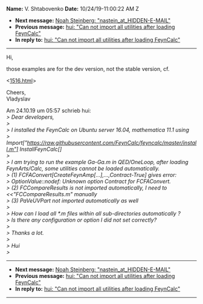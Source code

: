**Name:** V. Shtabovenko
**Date:** 10/24/19-11:00:22 AM Z

  - **Next message:** [Noah Steinberg: "nastein_at_HIDDEN-E-MAIL"](1536.html)
  - **Previous message:** [hui: "Can not import all utilities after
    loading FeynCalc"](1534.html)
  - **In reply to:** [hui: "Can not import all utilities after loading
    FeynCalc"](1534.html)

-----

Hi,  

those examples are for the dev version, not the stable version, cf.  

<[1516.html](1516.html)>  

Cheers,  
Vladyslav  

Am 24.10.19 um 05:57 schrieb hui:  
*\> Dear developers,*  
*\>*  
*\> I installed the FeynCalc on Ubuntu server 16.04, mathematica 11.1
using*  
*\>
Import["https://raw.githubusercontent.com/FeynCalc/feyncalc/master/install.m"]
InstallFeynCalc[]*  
*\>*  
*\> I am trying to run the example Ga-Ga.m in QED/OneLoop, after loading
FeynArts/Calc, some utilities cannot be loaded automatically.*  
*\> (1)
FCFAConvert[CreateFeynAmp[...],...,Contract-True] gives
error:*  
*\> OptionValue::nodef: Unknown option Contract for FCFAConvert.*  
*\> (2) FCCompareResults is not imported automatically, I need to
\<\<"FCCompareResults.m" manually*  
*\> (3) PaVeUVPart not imported automatically as well*  
*\>*  
*\> How can I load all \*.m files within all sub-directories
automatically ?*  
*\> Is there any configuration or option I did not set correctly?*  
*\>*  
*\> Thanks a lot.*  
*\>*  
*\> Hui*  
*\>*  

-----

  - **Next message:** [Noah Steinberg: "nastein_at_HIDDEN-E-MAIL"](1536.html)
  - **Previous message:** [hui: "Can not import all utilities after
    loading FeynCalc"](1534.html)
  - **In reply to:** [hui: "Can not import all utilities after loading
    FeynCalc"](1534.html)

-----

